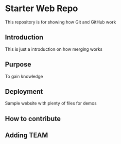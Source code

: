 # Starter Web Repo

This repository is for showing how Git and GitHub work

## Introduction

This is just a introduction on how merging works

## Purpose

To gain knowledge

## Deployment

Sample website with plenty of files for demos

## How to contribute

## Adding TEAM